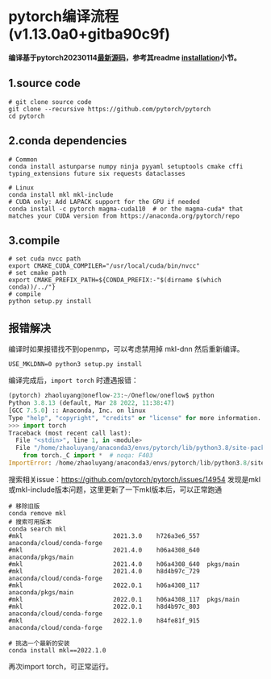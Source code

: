 # pytorch编译流程(v1.13.0a0+gitba90c9f)

**编译基于pytorch20230114[最新源码](https://github.com/pytorch/pytorch/commit/ba90c9f2298433778cc6a7a2008d0299aa2911da)，参考其readme [installation](https://github.com/pytorch/pytorch#installation)小节。** 


## 1.source code

```shell
# git clone source code
git clone --recursive https://github.com/pytorch/pytorch
cd pytorch
```

## 2.conda dependencies

```shell
# Common
conda install astunparse numpy ninja pyyaml setuptools cmake cffi typing_extensions future six requests dataclasses

# Linux
conda install mkl mkl-include
# CUDA only: Add LAPACK support for the GPU if needed
conda install -c pytorch magma-cuda110  # or the magma-cuda* that matches your CUDA version from https://anaconda.org/pytorch/repo
```

## 3.compile

```shell
# set cuda nvcc path
export CMAKE_CUDA_COMPILER="/usr/local/cuda/bin/nvcc"
# set cmake path
export CMAKE_PREFIX_PATH=${CONDA_PREFIX:-"$(dirname $(which conda))/../"}
# compile
python setup.py install
```

## 报错解决

编译时如果报错找不到openmp，可以考虑禁用掉 mkl-dnn 然后重新编译。

```
USE_MKLDNN=0 python3 setup.py install
```

编译完成后，`import torch` 时遭遇报错：

```python
(pytorch) zhaoluyang@oneflow-23:~/Oneflow/oneflow$ python
Python 3.8.13 (default, Mar 28 2022, 11:38:47) 
[GCC 7.5.0] :: Anaconda, Inc. on linux
Type "help", "copyright", "credits" or "license" for more information.
>>> import torch
Traceback (most recent call last):
  File "<stdin>", line 1, in <module>
  File "/home/zhaoluyang/anaconda3/envs/pytorch/lib/python3.8/site-packages/torch/__init__.py", line 201, in <module>
    from torch._C import *  # noqa: F403
ImportError: /home/zhaoluyang/anaconda3/envs/pytorch/lib/python3.8/site-packages/torch/lib/libtorch_cpu.so: undefined symbol: vmsLog2
```

搜索相关issue：https://github.com/pytorch/pytorch/issues/14954 发现是mkl或mkl-include版本问题，这里更新了一下mkl版本后，可以正常跑通

```shell
# 移除旧版
conda remove mkl
# 搜索可用版本
conda search mkl
#mkl                         2021.3.0    h726a3e6_557  anaconda/cloud/conda-forge
#mkl                         2021.4.0    h06a4308_640  anaconda/pkgs/main  
#mkl                         2021.4.0    h06a4308_640  pkgs/main           
#mkl                         2021.4.0    h8d4b97c_729  anaconda/cloud/conda-forge
#mkl                         2022.0.1    h06a4308_117  anaconda/pkgs/main  
#mkl                         2022.0.1    h06a4308_117  pkgs/main           
#mkl                         2022.0.1    h8d4b97c_803  anaconda/cloud/conda-forge
#mkl                         2022.1.0    h84fe81f_915  anaconda/cloud/conda-forge

# 挑选一个最新的安装
conda install mkl==2022.1.0
```

再次import torch，可正常运行。

